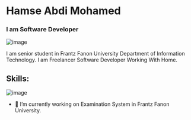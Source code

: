 # Hamse Abdi Mohamed
### I am Software Developer
![image](https://user-images.githubusercontent.com/95931580/163634376-80ff025b-31ae-4413-8b1c-5ae08ed34f10.png)

I am senior student in Frantz Fanon University Department of Information Technology. I am Freelancer Software Developer Working With Home.

## Skills: 
![image](https://user-images.githubusercontent.com/95931580/163635179-11b377fd-4985-4bb9-bca6-97e68565f1ff.png)

- 🔭 I’m currently working on Examination System in Frantz Fanon University. 




